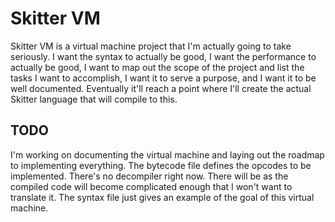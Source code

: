 # Skitter VM

Skitter VM is a virtual machine project that I'm actually
going to take seriously. I want the syntax to actually be
good, I want the performance to actually be good, I want
to map out the scope of the project and list the tasks I
want to accomplish, I want it to serve a purpose, and I want
it to be well documented. Eventually it'll reach a point
where I'll create the actual Skitter language that will
compile to this.

## TODO

I'm working on documenting the virtual machine and laying out
the roadmap to implementing everything. The bytecode file
defines the opcodes to be implemented. There's no decompiler
right now. There will be as the compiled code will become
complicated enough that I won't want to translate it. The
syntax file just gives an example of the goal of this virtual
machine.